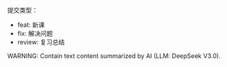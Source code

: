 提交类型：
- feat: 新课
- fix: 解决问题
- review: 复习总结

WARNING: Contain text content summarized by AI (LLM: DeepSeek V3.0).
